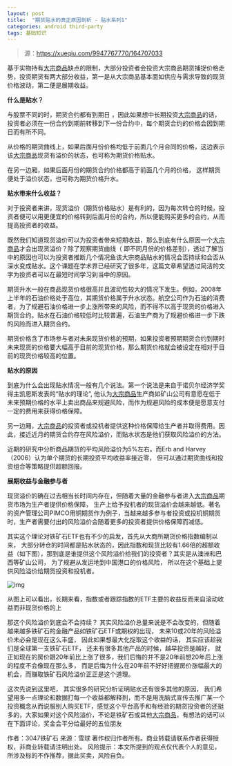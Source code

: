 ```yaml
---
layout: post
title:  "期货贴水的真正原因剖析 - 贴水系列1"
categories: android third-party
tags: 基础知识
---
```


> 源：<https://xueqiu.com/9947767770/164707033>

基于实物持有[大宗商品](https://xueqiu.com/S/SZ399979?from=status_stock_match)缺点的限制，大部分投资者会投资大宗商品期货捕捉价格走势，投资期货有两大部分收益，第一是从大宗商品基本面如供应与需求导致的现货价格波动，第二便是展期收益。

**什么是贴水？**

与股票不同的时，期货合约都有到期日 ，因此如果想中长期投资[大宗商品](https://xueqiu.com/S/SZ399979?from=status_stock_match)的话，投资者必须在一份合约到期前转移到下一份合约中，每个期货合约的价格会因到期日而有所不同。

从价格的期货曲线上，如果后面月份价格均低于前面几个月合同的价格，这边表示该[大宗商品](https://xueqiu.com/S/SZ399979?from=status_stock_match)现货有溢价的状态，也可称为期货价格贴水。

在另一边厢，如果后面月份的期货合约价格都高于前面几个月的价格， 这样期货便处于溢价状态，也可称为期货价格升水。

**贴水带来什么收益？**

对于投资者来讲，现货溢价（期货价格贴水）是有利的，因为每次转仓的时候，投资者便可以用更便宜的价格转到后面月份的合约，所以便能购买更多的合约，从而提高投资者的收益。

既然我们知道现货溢价可以为投资者带来短期收益，那么到底有什么原因一个[大宗商品](https://xueqiu.com/S/SZ399979?from=status_stock_match)才会出现货溢价？除了观察期货曲线（ 即不同月份的价格差别），透过了解当中的原因也可以为投资者推断几个情况鱼该大宗商品贴水的情况会否持续和会否从深水变成贴水。这个课题在学术界已经研究了很多年，这篇文章希望透过简洁的文字为投资者可以在最短时间学习到当中的原因。

期货升水一般在商品现货价格很高并且波动性较大的情况下发生。例如，2008年上半年的石油价格处于高位，其期货价格属于升水状态。航空公司作为石油的消费者，为了规避石油价格进一步上涨所带来的风险，而不得不以高于现货的价格进入期货合约。贴水在石油价格较低时比较普遍，石油生产商为了规避价格进一步下跌的风险而进入期货合约。

期货价格含了市场参与者对未来现货价格的预期，如果投资者预期期货合约到期时未来现货的价格要大幅高于目前的现货价格，那么期货价格就会被设定在相对于目前的现货价格较高的位置。

**贴水的原因**

到底为什么会出现贴水情况一般有几个说法。第一个说法是来自于诺贝尔经济学奖得主凯恩斯发表的“贴水的理论”, 他认为[大宗商品](https://xueqiu.com/S/SZ399979?from=status_stock_match)生产商如矿山公司有意愿在低于未来预期价格的水平上卖出商品来规避风险，而作为规避风险的成本便是愿意支付一定的费用来获得价格保障。

另一边厢，[大宗商品](https://xueqiu.com/S/SZ399979?from=status_stock_match)的投资者或投机者提供这种价格保障给生产者并取得费用。因此，接近近月的期货合约存在风险溢价，而贴水状态是他们获取风险溢价的方法。

近期的研究中分析商品期货的平均风险溢价为5%左右。而Erb and Harvey（2006）认为单个期货的长期投资平均收益率接近零， 但可以通过期货曲线和投资组合等策略提供超额回报。

**展期收益与金融参与者**

现货溢价的确在过去相当长时间内存在，但随着大量的金融参与者进入[大宗商品](https://xueqiu.com/S/SZ399979?from=status_stock_match)期货市场为生产者提供价格保障， 生产上给予投机者的现货溢价会越来越低。著名的资产管理公司PIMCO用铜期货作为例子，当越来越多参与者投资或投机铜期货时，生产者需要付出的风险溢价会随着更多的投资者提供价格保障而减低。

其实这个理论对铁矿石ETF也有不少的启发，首先从大商所期货价格指数编制以来， 大部分转仓的时间都是贴水状态的，因此指数和现货比较有1.66倍的超额收益（如下图），那到底是谁提供这个风险溢价给我们的投资者？其实是从澳洲和巴西等矿山公司， 为了规避从发运地到中国港口的价格风险， 所以在这个基础上提供风险溢价给期货投资和投机者。

![img](https://xqimg.imedao.com/17621166f97c9f23fe809856.png!800.jpg)

从图上可以看出，长期来看，指数或者跟踪指数的ETF主要的收益反而来自滚动收益而非现货价格的上

那这个风险溢价到底会不会持续？ 其实风险溢价总量来说是不会改变的，但随着越来越多铁矿石的金融产品如铁矿石ETF或期权的出现， 未来10或20年的风险溢价未必会是现在这么丰盛， 因此如果想最大化捉取这个收益的话， 其实应该趁我们是全球第一支铁矿石ETF， 还未有很多其他产品的时候，越早投资是越好， 就正如现在的房价跟20年前比上涨了很多，我们后悔的并不是20年前想20年后上涨的程度不会像现在那么多， 而是后悔为什么在20年前不好好把握房价涨幅最大的机会，而赚取铁矿石风险溢价正正是这个道理。

这次先说到这里吧， 其实很多的研究分析证明贴水还有很多其他的原因， 我们希望用多一点理论和数据打每一个收益都解释到，而不是用洗脑式宣传去推广某一个投资概念从而说服别人购买ETF，感觉这个平台高手和有经验的期货投资者的还挺多的，大家如果对这个风险溢价，不论是铁矿石或其他[大宗商品](https://xueqiu.com/S/SZ399979?from=status_stock_match)，有想法的话可以在下面评论，奖金会平分给最好的五位朋友 



作者：3047铁矿石
来源：雪球
著作权归作者所有。商业转载请联系作者获得授权，非商业转载请注明出处。
风险提示：本文所提到的观点仅代表个人的意见，所涉及标的不作推荐，据此买卖，风险自负。
